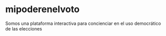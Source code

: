 # mipoderenelvoto
Somos una plataforma interactiva para concienciar en el uso democrático de las elecciones
